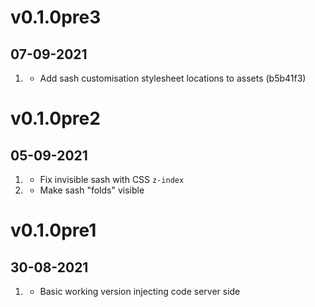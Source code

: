 # v0.1.0pre3
##  07-09-2021

1. [](#improved)
    * Add sash customisation stylesheet locations to assets (b5b41f3)

# v0.1.0pre2
##  05-09-2021

1. [](#bugfix)
    * Fix invisible sash with CSS `z-index`
2. [](#improved)
    * Make sash "folds" visible

# v0.1.0pre1
##  30-08-2021

1. [](#new)
    * Basic working version injecting code server side
